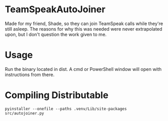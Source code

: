 # TeamSpeakAutoJoiner

Made for my friend, Shade, so they can join TeamSpeak calls while they're still asleep.
The reasons for why this was needed were never extrapolated upon, but I don't question the work given to me.

# Usage

Run the binary located in dist. A cmd or PowerShell window will open with instructions from there.


# Compiling Distributable
```
pyinstaller --onefile --paths .venv/Lib/site-packages src/autojoiner.py
```